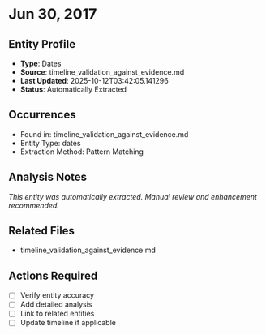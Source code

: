 # Jun 30, 2017

## Entity Profile
- **Type**: Dates
- **Source**: timeline_validation_against_evidence.md
- **Last Updated**: 2025-10-12T03:42:05.141296
- **Status**: Automatically Extracted

## Occurrences
- Found in: timeline_validation_against_evidence.md
- Entity Type: dates
- Extraction Method: Pattern Matching

## Analysis Notes
*This entity was automatically extracted. Manual review and enhancement recommended.*

## Related Files
- timeline_validation_against_evidence.md

## Actions Required
- [ ] Verify entity accuracy
- [ ] Add detailed analysis
- [ ] Link to related entities
- [ ] Update timeline if applicable
